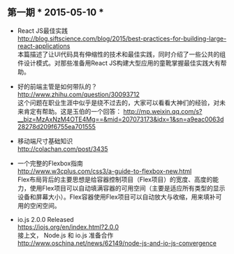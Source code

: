 ## 第一期 * 2015-05-10 *

* React JS最佳实践  
http://blog.siftscience.com/blog/2015/best-practices-for-building-large-react-applications  
本篇描述了让UI代码具有伸缩性的技术和最佳实践，同时介绍了一些公共的组件设计模式。对那些准备用React JS构建大型应用的童靴掌握最佳实践大有帮助。

* 好的前端主管是如何带队的？   
http://www.zhihu.com/question/30093712   
这个问题在职业生涯中似乎是绕不过去的，大家可以看看大神们的经验，对未来肯定有帮助。这是玉伯的一个回答： http://mp.weixin.qq.com/s?__biz=MzAxNzM4OTE4Mg==&mid=207073173&idx=1&sn=a9eac0063d28278d209f6755ea701555

* 移动端尺寸基础知识   
http://colachan.com/post/3435 

* 一个完整的Flexbox指南  
http://www.w3cplus.com/css3/a-guide-to-flexbox-new.html   
Flex布局背后的主要思想是给容器控制项目（Flex项目）的宽度、高度的能力，使用Flex项目可以自动填满容器的可用空间（主要是适应所有类型的显示设备和屏幕大小）。Flex容器使用Flex项目可以自动放大与收缩，用来填补可用的空闲空间。

* io.js 2.0.0 Released   
https://iojs.org/en/index.html?2.0.0   
接上文， Node.js 和 io.js 准备合作 http://www.oschina.net/news/62149/node-js-and-io-js-convergence
